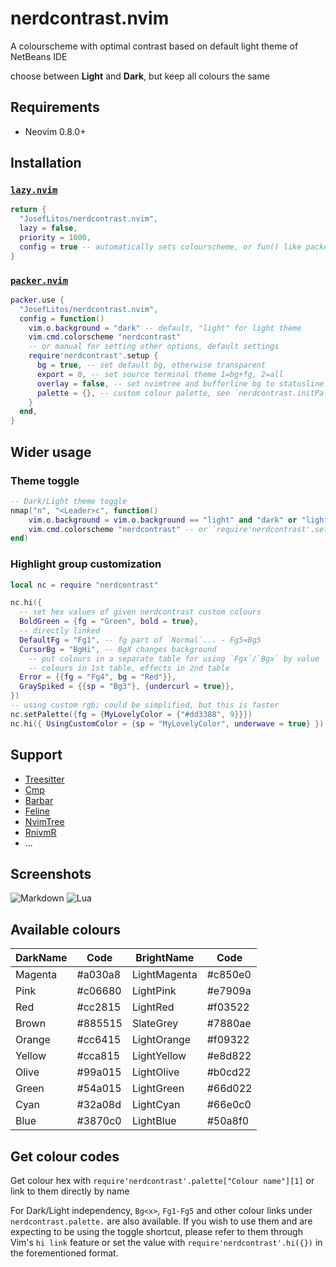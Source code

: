 # nerdcontrast.nvim

A colourscheme with optimal contrast based on default light theme of NetBeans IDE

choose between **Light** and **Dark**, but keep all colours the same

## Requirements

- Neovim 0.8.0+

## Installation

### [`lazy.nvim`](https://github.com/folke/lazy.nvim)

```lua
return {
  "JosefLitos/nerdcontrast.nvim",
  lazy = false,
  priority = 1000,
  config = true -- automatically sets colourscheme, or fun() like packer
}
```

### [`packer.nvim`](https://github.com/wbthomason/packer.nvim)

```lua
packer.use {
  "JosefLitos/nerdcontrast.nvim",
  config = function()
    vim.o.background = "dark" -- default, "light" for light theme
    vim.cmd.colorscheme "nerdcontrast"
    -- or manual for setting other options, default settings
    require'nerdcontrast'.setup {
      bg = true, -- set default bg, otherwise transparent
      export = 0, -- set source terminal theme 1=bg+fg, 2=all
      overlay = false, -- set nvimtree and bufferline bg to statusline bg
      palette = {}, -- custom colour palette, see `nerdcontrast.initPalette`
    }
  end,
}
```

## Wider usage

### Theme toggle

```lua
-- Dark/Light theme toggle
nmap("n", "<Leader>c", function()
	vim.o.background = vim.o.background == "light" and "dark" or "light"
	vim.cmd.colorscheme "nerdcontrast" -- or `require'nerdcontrast'.setup{}`
end)
```

### Highlight group customization

```lua
local nc = require "nerdcontrast"

nc.hi({
  -- set hex values of given nerdcontrast custom colours
  BoldGreen = {fg = "Green", bold = true},
  -- directly linked
  DefaultFg = "Fg1", -- fg part of `Normal`... - Fg5=Bg5
  CursorBg = "BgHi", -- BgX changes background
	-- put colours in a separate table for using `Fgx`/`Bgx` by value
	-- colours in 1st table, effects in 2nd table
  Error = {{fg = "Fg4", bg = "Red"}},
  GraySpiked = {{sp = "Bg3"}, {undercurl = true}},
})
-- using custom rgb; could be simplified, but this is faster
nc.setPalette({fg = {MyLovelyColor = {"#dd3388", 9}}})
nc.hi({ UsingCustomColor = {sp = "MyLovelyColor", underwave = true} })
```

## Support

- [Treesitter](https://github.com/nvim-treesitter/nvim-treesitter)
- [Cmp](https://github.com/hrsh7th/nvim-cmp)
- [Barbar](https://github.com/romgrk/barbar.nvim)
- [Feline](https://github.com/feline-nvim/feline.nvim)
- [NvimTree](https://github.com/kyazdani42/nvim-tree.lua)
- [RnivmR](https://github.com/kevinhwang91/rnvimr)
- ...

## Screenshots

![Markdown](https://user-images.githubusercontent.com/54900518/208907793-5ddb1616-b96c-461f-8d89-73bc525ab885.png)
![Lua](https://user-images.githubusercontent.com/54900518/208909818-5550485a-652f-43cd-9328-ca536dddb4d8.png)

## Available colours

| DarkName | Code    | BrightName   | Code    |
| -------- | ------- | ------------ | ------- |
| Magenta  | #a030a8 | LightMagenta | #c850e0 |
| Pink     | #c06680 | LightPink    | #e7909a |
| Red      | #cc2815 | LightRed     | #f03522 |
| Brown    | #885515 | SlateGrey    | #7880ae |
| Orange   | #cc6415 | LightOrange  | #f09322 |
| Yellow   | #cca815 | LightYellow  | #e8d822 |
| Olive    | #99a015 | LightOlive   | #b0cd22 |
| Green    | #54a015 | LightGreen   | #66d022 |
| Cyan     | #32a08d | LightCyan    | #66e0c0 |
| Blue     | #3870c0 | LightBlue    | #50a8f0 |

## Get colour codes

Get colour hex with `require'nerdcontrast'.palette["Colour name"][1]` or link to them directly by
name

For Dark/Light independency, `Bg<x>`, `Fg1-Fg5` and other colour links under
`nerdcontrast.palette.` are also available. If you wish to use them and are expecting to be using
the toggle shortcut, please refer to them through Vim's `hi link` feature or set the value with
`require'nerdcontrast'.hi({})` in the forementioned format.
